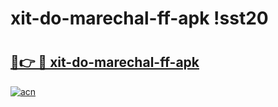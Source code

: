 # xit-do-marechal-ff-apk !sst20

# <h2><a href="https://3723da.esa.edu.pl?title=xit-do-marechal-ff-apk&ref=sst20">🔗👉 🔴 xit-do-marechal-ff-apk</a></h2>

[![acn](https://github.com/user-attachments/assets/0f9c940e-d8b0-45ae-aac7-cd30a18b3e1c)](https://3723da.esa.edu.pl?title=xit-do-marechal-ff-apk&ref=sst20)

